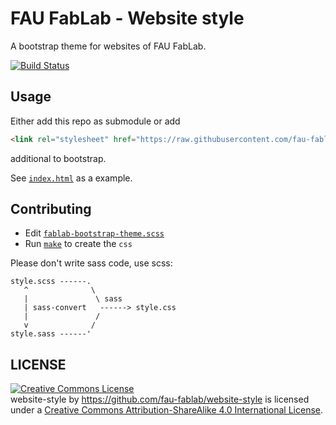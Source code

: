 FAU FabLab - Website style
==========================

A bootstrap theme for websites of FAU FabLab.

[![Build Status](https://travis-ci.org/fau-fablab/website-style.svg)](https://travis-ci.org/fau-fablab/website-style)

Usage
-----

Either add this repo as submodule or add

```html
<link rel="stylesheet" href="https://raw.githubusercontent.com/fau-fablab/website-style/bootstrap/fablab-bootstrap-theme.css" type="text/css" >
```

additional to bootstrap.

See [`index.html`](index.html) as a example.

Contributing
------------

 - Edit [`fablab-bootstrap-theme.scss`](./fablab-bootstrap-theme.scss)
 - Run [`make`](Makefile) to create the `css`

Please don't write sass code, use scss:

```
style.scss ------.
   ^              \
   |               \ sass
   | sass-convert   ------> style.css
   |               /
   v              /
style.sass ------'
```

LICENSE
-------
<a rel="license" href="http://creativecommons.org/licenses/by-sa/4.0/"><img alt="Creative Commons License" style="border-width:0" src="https://i.creativecommons.org/l/by-sa/4.0/88x31.png" /></a><br /><span xmlns:dct="http://purl.org/dc/terms/" property="dct:title">website-style</span> by <a xmlns:cc="http://creativecommons.org/ns#" href="https://github.com/fau-fablab/website-style" property="cc:attributionName" rel="cc:attributionURL">https://github.com/fau-fablab/website-style</a> is licensed under a <a rel="license" href="http://creativecommons.org/licenses/by-sa/4.0/">Creative Commons Attribution-ShareAlike 4.0 International License</a>.
